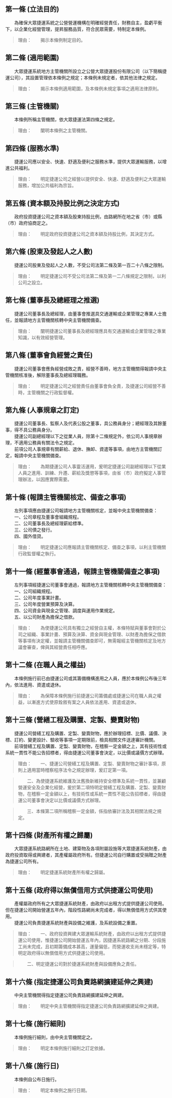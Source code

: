 第一條 (立法目的)
-----------------
　　為確保大眾捷運系統之公營營運機構在明確經營責任，財務自主，盈虧平衡下，以企業化經營管理，提昇服務品質，符合民眾需要，特制定本條例。  
> 理由：　　揭示本條例制定目的。



第二條 (適用範圍)
-----------------
　　大眾捷運系統地方主管機關所設立之公營大眾捷運股份有限公司（以下簡稱捷運公司），其設置管理依本條例之規定；本條例未規定者，依其他法律之規定。  
> 理由：　　揭示本條例適用範圍，及本條例未規定事項之適用法律原則。



第三條 (主管機關)
-----------------
　　本條例所稱主管機關，依大眾捷運法第四條之規定。  
> 理由：　　闡明本條例之主管機關。



第四條 (服務水準)
-----------------
　　捷運公司應以安全、快速、舒適及便利之服務水準，提供大眾運輸服務，以增進公共福利。  
> 理由：　　明定捷運公司之經營以提供安全、快速、舒適及便利之大眾運輸服務，增加公共福利為宗旨。



第五條 (資本額及持股比例之決定方式)
-----------------------------------
　　政府投資捷運公司之資本額及股東持股比例，由路網所在地之省（市）或縣（市）政府協商定之。  
> 理由：　　明定政府投資捷運公司之資本額及持股比例，其決定方式。



第六條 (股東及發起人之人數)
---------------------------
　　捷運公司股東及發起人之人數，不受公司法第二條及第一百二十八條之限制。  
> 理由：　　明定捷運公司不受公司法第二條及第一二八條規定之限制，以利公司之設立。



第七條 (董事長及總經理之推選)
-----------------------------
　　捷運公司董事長及總經理，由董事會推選具交通運輸或企業管理之專業人士擔任，並報請地方主管機關核轉中央主管機關備查。  
> 理由：　　闡明捷運公司董事長及總經理應具有交通運輸或企業管理之專業知識，以有效經營管理。



第八條 (董事會負經營之責任)
---------------------------
　　捷運公司董事會應負經營成敗之責，經營不善時，地方主管機關得報請中央主管機關核准後，解除董事長及總經理職務。  
> 理由：　　明定捷運公司之經營責任由董事會負全責，及捷運公司經營不善時，主管機關之行政監督權。



第九條 (人事規章之訂定)
-----------------------
　　捷運公司董事長、監察人及代表公股之董事，具公務員身分；總經理及其餘董事，得不具公務員身分。  
　　捷運公司副總經理以下之從業人員，除第十二條規定外，依公司人事規章辦理，不適用公務員有關法令之規定。  
　　前項公司人事規章有關薪給、退休、撫卹、資遣等事項，由地方主管機關訂定，報請中央主管機關備查。  
> 理由：　　為期捷運公司人事靈活運用，爰明定捷運公司副總經理以下從業人員之進用、訓練、升遷、薪給及獎懲等事項，由省（市）政府擬定人事管理辦法，以因應實際需要。



第十條 (報請主管機關核定、備查之事項)
-------------------------------------
　　左列事項應由捷運公司報請地方主管機關核定，並報中央主管機關備查：  
　　一、公司章程及董事會組織規程。  
　　二、公司董事長及總經理薪給標準。  
　　三、公司債之發行。  
　　四、國外借貸。  
> 理由：　　明定捷運公司應報請主管機關核定、備查之事項，以利主管機關行政監督權之執行。



第十一條 (經董事會通過，報請主管機關備查之事項)
-----------------------------------------------
　　左列事項經捷運公司董事會通過，報請地方主管機關核轉中央主管機關備查：  
　　一、公司組織規程。  
　　二、公司年度事業計畫。  
　　三、公司年度營業預算及決算。  
　　四、公司資金與現金之管理、調度與運用作業規定。  
　　五、以公司財產為擔保之借款。  
> 理由：　　為使捷運公司具有獨立之經營自主權，本條特賦與董事會對於公司之組織、事業計畫、預算及決算、資金與現金管理、以財產為擔保之借款等事項有決定權，並報請主管機關備查即可，無需報經主管機關核定及地方議會審查，俾與其經營責任相呼應。



第十二條 (在職人員之權益)
-------------------------
　　本條例施行前已由捷運公司或其籌備機構進用之人員，應於本條例公布後三年內，依法進用、資遣或退休。  
> 理由：　　為保障本條例施行前捷運公司籌備處或捷運公司在職人員之權益，以漸進方式使原銓敘有案之人員依法進用、資遣或退休。



第十三條 (營繕工程及購置、定製、變賣財物)
-----------------------------------------
　　捷運公司營繕工程及購置、定製、變賣財物，應於辦理招標、比價、議價、決標、訂約、變更設計、驗收等事項一定期限前，檢具相關文件送達審計機關。  
　　前項營繕工程及購置、定製、變賣財物，在稽察一定金額之上，其有技術性或系統一貫性不能公告招標者，得由捷運公司董事會決定，以比價或議價方式辦理。  
> 理由：　　一、捷運公司營繕工程及購置、定製、變賣財物之審計事項，原則上適用當時稽察程序法令之規定辦理，爰訂定第一項。

> 　　二、為使捷運系統維護及汰舊換新維持安全標準及系統一貫性，並兼顧營運安全及企業化經營，爰於第二項特明定營繕工程及購置、定製、變賣財物，在稽察一定金額以上，有技術性或系統一貫性不能公告招標者，得由捷運公司董事會決定以比價或議價方式辦理。

> 　　三、本條第二項所稱稽察一定金額，係指依審計法及其相關法規之規定。



第十四條 (財產所有權之歸屬)
---------------------------
　　大眾捷運系統路網所在土地、建築物及各項附屬設施等大眾捷運系統財產，由政府投資取得或興建者，其產權屬政府所有。但捷運公司自行購置或受捐贈之財產為捷運公司所有。  
> 理由：　　明定捷運系統財產所有權之歸屬。



第十五條 (政府得以無償借用方式供捷運公司使用)
---------------------------------------------
　　產權屬政府所有之大眾捷運系統財產，由政府以出租方式提供捷運公司使用。但在捷運公司開始營運五年內，階段性路網尚未完成者，得以無償借用方式供其使用。  
　　捷運公司負責捷運系統財產與設備之維護，及系統設備之重置。  
> 理由：　　一、政府投資興建大眾運輸系統財產，由政府以出租方式提供捷運公司使用，惟捷運公司開始營運五年內，因捷運系統路網之分期、分段施工尚未完成，且初期籌備成本甚高，運量偏低，而營運收支尚未穩定等，特明定政府得以無償借用方式供捷運公司使用。

> 　　二、明定捷運公司對於捷運系統財產與設備應負之責任。



第十六條 (指定捷運公司負責路網擴建延伸之興建)
---------------------------------------------
　　中央主管機關得指定捷運公司負責路網擴建延伸之興建。  
> 理由：　　明定中央主管機關得指定捷運公司負責路網擴建延伸之興建。



第十七條 (施行細則)
-------------------
　　本條例施行細則，由中央主管機關定之。  
> 理由：　　明定本條例施行細則之訂定依據。



第十八條 (施行日)
-----------------
　　本條例自公布日施行。  
> 理由：　　明定本條例之施行日期。